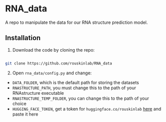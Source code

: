 # RNA_data

A repo to manipulate the data for our RNA structure prediction model.


## Installation

1. Download the code by cloning the repo:

```bash

git clone https://github.com/rouskinlab/RNA_data

```

2. Open `rna_data/config.py` and change:

- `DATA_FOLDER`, which is the default path for storing the datasets
- `RNASTRUCTURE_PATH`, you must change this to the path of your RNAstructure executable
- `RNASTRUCTURE_TEMP_FOLDER`, you can change this to the path of your choice
- `HUGGING_FACE_TOKEN`, get a token for `huggingface.co/rouskinlab` [here](https://huggingface.co/rouskinlab) and paste it here

